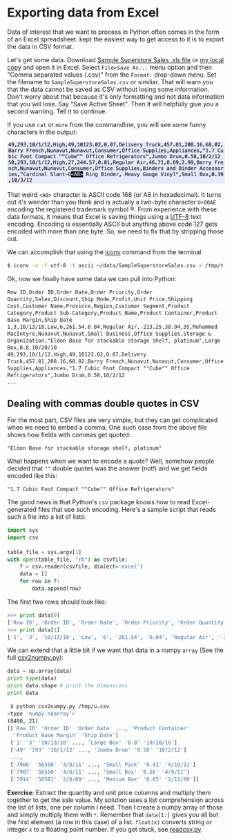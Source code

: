 # Exporting data from Excel

Data of interest that we want to process in Python often comes in the form of an Excel spreadsheet. kept the easiest way to get access to it is to export the data in CSV format.

Let's get some data. Download [Sample Superstore Sales .xls file](https://community.tableau.com/docs/DOC-1236) or [my local copy](../data/SampleSuperstoreSales.xls) and open it in Excel. Select `File>Save As...` menu option and then "Comma separated values (.csv)" from the `Format:` drop-down menu. Set the filename to `SampleSuperstoreSales.csv` or similiar. That will warn you that the data cannot be saved as CSV without losing some information. Don't worry about that because it's only formatting and not data information that you will lose. Say "Save Active Sheet". Then it will helpfully give you a second warning. Tell it to continue.

If you use `cat` or `more` from the commandline, you will see some funny characters in the output:

<img src=figures/csv-funny-char.png width=600>

That weird `<A8>` character is ASCII code 168 (or A8 in hexadecimal). It turns out it's weirder than you think and is actually a two-byte character `U+00AE` encoding the registered trademark symbol &#x00AE;.  From experience with these data formats, it means that Excel is saving things using a [UTF-8](https://en.wikipedia.org/wiki/UTF-8) text encoding. Encoding is essentially ASCII but anything above code 127 gets encoded with more than one byte. So, we need to fix that by stripping those out. 

We can accomplish that using the [iconv](https://www.gnu.org/software/libiconv/) command from the terminal:

```bash
$ iconv -c -f utf-8 -t ascii ~/data/SampleSuperstoreSales.csv > /tmp/t.csv
```

Ok, now we finally have some data we can pull into Python:

```
Row ID,Order ID,Order Date,Order Priority,Order Quantity,Sales,Discount,Ship Mode,Profit,Unit Price,Shipping Cost,Customer Name,Province,Region,Customer Segment,Product Category,Product Sub-Category,Product Name,Product Container,Product Base Margin,Ship Date
1,3,10/13/10,Low,6,261.54,0.04,Regular Air,-213.25,38.94,35,Muhammed MacIntyre,Nunavut,Nunavut,Small Business,Office Supplies,Storage & Organization,"Eldon Base for stackable storage shelf, platinum",Large Box,0.8,10/20/10
49,293,10/1/12,High,49,10123.02,0.07,Delivery Truck,457.81,208.16,68.02,Barry French,Nunavut,Nunavut,Consumer,Office Supplies,Appliances,"1.7 Cubic Foot Compact ""Cube"" Office Refrigerators",Jumbo Drum,0.58,10/2/12
...
```

##  Dealing with commas double quotes in CSV

For the most part, CSV files are very simple, but they can get complicated when we need to embed a comma. One such case from the above file shows how fields with commas get quoted:

```
"Eldon Base for stackable storage shelf, platinum"
```

What happens when we want to encode a quote? Well, somehow people decided that `""` double quotes was the answer (not!) and we get fields encoded like this:

```
"1.7 Cubic Foot Compact ""Cube"" Office Refrigerators"
```

The good news is that Python's `csv` package knows how to read Excel-generated files that use such encoding. Here's a sample script that reads such a file into a list of lists:

```python
import sys
import csv

table_file = sys.argv[1]
with open(table_file, "rb") as csvfile:
    f = csv.reader(csvfile, dialect='excel')
    data = []
    for row in f:
        data.append(row)
```

The first two rows should look like:

```python
>>> print data[0]
['Row ID', 'Order ID', 'Order Date', 'Order Priority', 'Order Quantity', 'Sales', 'Discount', 'Ship Mode', 'Profit', 'Unit Price', 'Shipping Cost', 'Customer Name', 'Province', 'Region', 'Customer Segment', 'Product Category', 'Product Sub-Category', 'Product Name', 'Product Container', 'Product Base Margin', 'Ship Date']
>>> print data[1]
['1', '3', '10/13/10', 'Low', '6', '261.54', '0.04', 'Regular Air', '-213.25', '38.94', '35', 'Muhammed MacIntyre', 'Nunavut', 'Nunavut', 'Small Business', 'Office Supplies', 'Storage & Organization', 'Eldon Base for stackable storage shelf, platinum', 'Large Box', '0.8', '10/20/10']
```

We can extend that a little bit if we want that data in a numpy `array` (See the full [csv2numpy.py](https://github.com/parrt/msan692/blob/master/notes/code/csv2numpy.py)):
 
```python
data = np.array(data)
print type(data)
print data.shape # print the dimensions
print data
```

```bash
 $ python csv2numpy.py /tmp/u.csv
<type 'numpy.ndarray'>
(8400, 21)
[['Row ID' 'Order ID' 'Order Date' ..., 'Product Container'
  'Product Base Margin' 'Ship Date']
 ['1' '3' '10/13/10' ..., 'Large Box' '0.8' '10/20/10']
 ['49' '293' '10/1/12' ..., 'Jumbo Drum' '0.58' '10/2/12']
 ..., 
 ['7906' '56550' '4/8/11' ..., 'Small Pack' '0.41' '4/10/11']
 ['7907' '56550' '4/8/11' ..., 'Small Box' '0.56' '4/9/11']
 ['7914' '56581' '2/8/09' ..., 'Medium Box' '0.65' '2/11/09']]
```

**Exercise**: Extract the quantity and unit price columns and multiply them together to get the sale value. My solution uses a list comprehension across the list of lists, one per column I need. Then I create a numpy array of those and simply multiply them with `*`. Remember that `data[1:]` gives you all but the first element (a row in this case) of a list. `float(x)` converts string or integer `x` to a floating point number. If you get stuck, see [readcsv.py](https://github.com/parrt/msan692/blob/master/notes/code/readcsv.py).